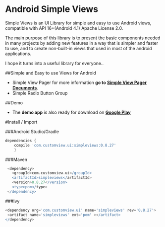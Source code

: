 
# Android Simple Views

Simple Views is an UI Library for simple and easy to use Android views,
compatible with API 16+(Android 4.1) Apache License 2.0.

The main purpose of this library is to present the basic components needed in many projects by adding new features in a way that is simpler and faster to use, and to create non-built-in views that used in most of the android applications.

I hope it turns into a useful library for everyone..

##Simple and Easy to use Views for Android

 - Simple View Pager for more information **go to** [**Simple View Pager Documents**](https://github.com/savmm/AndroidSimpleViews/blob/master/Documents/SimpleViewPager.md).
 - Simple Radio Button Group

##Demo
 - The **demo app** is also ready for download on [**Google Play**](https://play.google.com/store/apps/details?id=com.customview.simpleviewpager.sample)

#Install / Import

###Android Studio/Gradle
 ```groovy
 dependencies {
     compile 'com.customview.ui:simpleviews:0.8.27'
     } 
```
###Maven
```groovy
 <dependency>
   <groupId>com.customview.ui</groupId>
   <artifactId>simpleviews</artifactId>
   <version>0.8.27</version>
   <type>pom</type>
 </dependency>
 ```
 
###Ivy
 ```groovy
 <dependency org='com.customview.ui' name='simpleviews' rev='0.8.27'>
  <artifact name='simpleviews' ext='pom' ></artifact>
</dependency>
 ```
